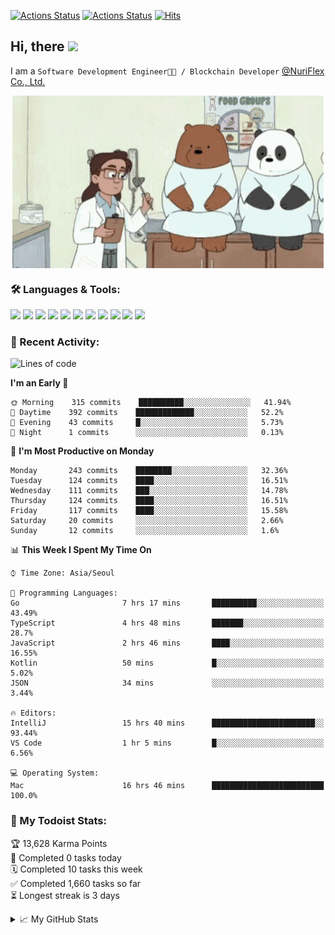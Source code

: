 
[![Actions Status](https://github.com/ddok2/ddok2/workflows/Todoist%20Readme/badge.svg)](https://github.com/ddok2/ddok2/actions)
[![Actions Status](https://github.com/ddok2/ddok2/workflows/wakatime-stats/badge.svg)](https://github.com/ddok2/ddok2/actions)
[![Hits](https://hits.seeyoufarm.com/api/count/incr/badge.svg?url=https%3A%2F%2Fgithub.com%2Fddok2&count_bg=%23FF9595&title_bg=%23555555&icon=github.svg&icon_color=%23FFFFFF&title=hits&edge_flat=false)](https://hits.seeyoufarm.com)

<!-- ![visitors](https://visitor-badge.laobi.icu/badge?page_id=ddok2.ddok2) -->
## Hi, there <img src="https://raw.githubusercontent.com/MartinHeinz/MartinHeinz/master/wave.gif" width="25px">

I am a `Software Development Engineer🧑‍💻 / Blockchain Developer` [@NuriFlex Co., Ltd.](https://nuriflex.com)


<p align="center">
<img align="center" alt="GIF" src="img/debugging.gif" />
</p>


### 🛠 Languages & Tools:
<p>
    <img src="https://img.shields.io/badge/go-%2300ADD8.svg?&style=for-the-badge&logo=go&logoColor=white"/>
    <img src="https://img.shields.io/badge/node.js%20-%2343853D.svg?&style=for-the-badge&logo=node.js&logoColor=white"/>
    <img src="https://img.shields.io/badge/javascript%20-%23323330.svg?&style=for-the-badge&logo=javascript&logoColor=%23F7DF1E"/>
    <img src="https://img.shields.io/badge/typescript%20-%23007ACC.svg?&style=for-the-badge&logo=typescript&logoColor=white"/>
    <img src="https://img.shields.io/badge/python%20-%2314354C.svg?&style=for-the-badge&logo=python&logoColor=white"/>
    <img src="https://img.shields.io/badge/react%20-%2320232a.svg?&style=for-the-badge&logo=react&logoColor=%2361DAFB"/>
    <img src="https://img.shields.io/badge/AWS%20-%23FF9900.svg?&style=for-the-badge&logo=amazon-aws&logoColor=white"/>
    <img src="https://img.shields.io/badge/Google%20Cloud%20-%234285F4.svg?&style=for-the-badge&logo=google-cloud&logoColor=white"/>
    <img src="https://img.shields.io/badge/docker%20-%230db7ed.svg?&style=for-the-badge&logo=docker&logoColor=white"/>
    <img src="https://img.shields.io/badge/kubernetes%20-%23326ce5.svg?&style=for-the-badge&logo=kubernetes&logoColor=white"/>
    <img src="https://img.shields.io/badge/ansible%20-%231A1918.svg?&style=for-the-badge&logo=ansible&logoColor=white"/>
</p>

### 🌈 Recent Activity:
<!--START_SECTION:waka-->
![Lines of code](https://img.shields.io/badge/From%20Hello%20World%20I%27ve%20Written-676322%20lines%20of%20code-blue)

**I'm an Early 🐤** 

```text
🌞 Morning    315 commits    ██████████░░░░░░░░░░░░░░░   41.94% 
🌆 Daytime    392 commits    █████████████░░░░░░░░░░░░   52.2% 
🌃 Evening    43 commits     █░░░░░░░░░░░░░░░░░░░░░░░░   5.73% 
🌙 Night      1 commits      ░░░░░░░░░░░░░░░░░░░░░░░░░   0.13%

```
📅 **I'm Most Productive on Monday** 

```text
Monday       243 commits    ████████░░░░░░░░░░░░░░░░░   32.36% 
Tuesday      124 commits    ████░░░░░░░░░░░░░░░░░░░░░   16.51% 
Wednesday    111 commits    ███░░░░░░░░░░░░░░░░░░░░░░   14.78% 
Thursday     124 commits    ████░░░░░░░░░░░░░░░░░░░░░   16.51% 
Friday       117 commits    ████░░░░░░░░░░░░░░░░░░░░░   15.58% 
Saturday     20 commits     ░░░░░░░░░░░░░░░░░░░░░░░░░   2.66% 
Sunday       12 commits     ░░░░░░░░░░░░░░░░░░░░░░░░░   1.6%

```


📊 **This Week I Spent My Time On** 

```text
⌚︎ Time Zone: Asia/Seoul

💬 Programming Languages: 
Go                       7 hrs 17 mins       ██████████░░░░░░░░░░░░░░░   43.49% 
TypeScript               4 hrs 48 mins       ███████░░░░░░░░░░░░░░░░░░   28.7% 
JavaScript               2 hrs 46 mins       ████░░░░░░░░░░░░░░░░░░░░░   16.55% 
Kotlin                   50 mins             █░░░░░░░░░░░░░░░░░░░░░░░░   5.02% 
JSON                     34 mins             ░░░░░░░░░░░░░░░░░░░░░░░░░   3.44%

🔥 Editors: 
IntelliJ                 15 hrs 40 mins      ███████████████████████░░   93.44% 
VS Code                  1 hr 5 mins         █░░░░░░░░░░░░░░░░░░░░░░░░   6.56%

💻 Operating System: 
Mac                      16 hrs 46 mins      █████████████████████████   100.0%

```


<!--END_SECTION:waka-->

### 🚧 My Todoist Stats:
<!-- TODO-IST:START -->
🏆  13,628 Karma Points           
🌸  Completed 0 tasks today           
🗓  Completed 10 tasks this week           
✅  Completed 1,660 tasks so far           
⏳  Longest streak is 3 days
<!-- TODO-IST:END -->

<details>
<summary>📈 My GitHub Stats</summary>
<p align="center"> <img src="https://github-readme-stats.vercel.app/api?username=ddok2&show_icons=true" alt="ddok2" />
</details>
